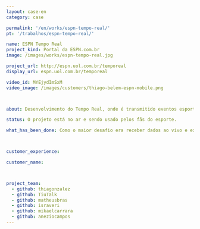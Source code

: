 ```yaml
---
layout: case-en
category: case

permalink: '/en/works/espn-tempo-real/'
pt: '/trabalhos/espn-tempo-real/'

name: ESPN Tempo Real
project_kind: Portal da ESPN.com.br
image: /images/works/espn-tempo-real.jpg

project_url: http://espn.uol.com.br/temporeal
display_url: espn.uol.com.br/temporeal

video_id: MYEjydImSxM
video_image: /images/customers/thiago-belem-espn-mobile.png



about: Desenvolvimento do Tempo Real, onde é transmitido eventos esportivos ao vivo.

status: O projeto está no ar e sendo usado pelos fãs do esporte.

what_has_been_done: Como o maior desafio era receber dados ao vivo e exibí-los na página, optamos por utilizar AngularJS para isto. Conseguimos atingir uma ótima performance.



customer_experience:

customer_name:



project_team:
  - github: thiagonzalez
  - github: TiuTalk
  - github: matheusbras
  - github: israveri
  - github: mikaelcarrara
  - github: aneziocampos
---
```

